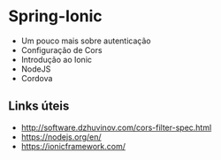 # Spring-Ionic

* Um pouco mais sobre autenticação
* Configuração de Cors
* Introdução ao Ionic 
* NodeJS
* Cordova


Links úteis
---

* http://software.dzhuvinov.com/cors-filter-spec.html
* https://nodejs.org/en/
* https://ionicframework.com/

